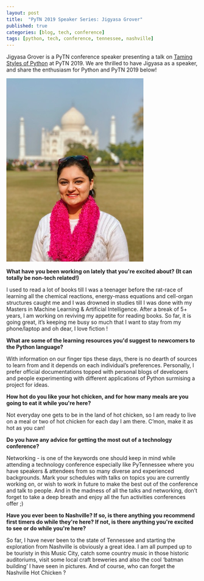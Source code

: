 ```yaml
---
layout: post
title:  "PyTN 2019 Speaker Series: Jigyasa Grover"
published: true
categories: [blog, tech, conference]
tags: [python, tech, conference, tennessee, nashville]
---
```

Jigyasa Grover is a PyTN conference speaker presenting a talk on [Taming Styles of Python](https://www.pytennessee.org/talks/taming-styles-of-python-programming "Taming Styles of Python") at PyTN 2019. We are thrilled to have Jigyasa as a speaker, and share the enthusiasm for Python and PyTN 2019 below!

![Jigyasa Grover](/static/img/2019-speakers/jigyasa_grover.jpg)

**What have you been working on lately that you're excited about? (It can totally be non-tech related!)**

I used to read a lot of books till I was a teenager before the rat-race of learning all the chemical reactions, energy-mass equations and cell-organ structures caught me and I was drowned in studies till I was done with my Masters in Machine Learning & Artificial Intelligence. After a break of 5+ years, I am working on reviving my appetite for reading books. So far, it is going great, it’s keeping me busy so much that I want to stay from my phone/laptop and oh dear, I love fiction !

**What are some of the learning resources you'd suggest to newcomers to the Python language?**

With information on our finger tips these days, there is no dearth of sources to learn from and it depends on each individual’s preferences. Personally, I prefer official documentations topped with personal blogs of developers and people experimenting with different applications of Python surmising a project for ideas.

**How hot do you like your hot chicken, and for how many meals are you going to eat it while you're here?**

Not everyday one gets to be in the land of hot chicken, so I am ready to live on a meal or two of hot chicken for each day I am there. C’mon, make it as hot as you can!

**Do you have any advice for getting the most out of a technology conference?**

Networking - is one of the keywords one should keep in mind while attending a technology conference especially like PyTennessee where you have speakers & attendees from so many diverse and experienced backgrounds. Mark your schedules with talks on topics you are currently working on, or wish to work in future to make the best out of the conference and talk to people. And in the madness of all the talks and networking, don’t forget to take a deep breath and enjoy all the fun activities conferences offer ;)

**Have you ever been to Nashville? If so, is there anything you recommend first timers do while they're here? If not, is there anything you're excited to see or do while you're here?**

So far, I have never been to the state of Tennessee and starting the exploration from Nashville is obviously a great idea. I am all pumped up to be touristy in this Music City, catch some country music in those historic auditoriums, visit some local craft breweries and also the cool ‘batman building’ I have seen in pictures. And of course, who can forget the Nashville Hot Chicken ?